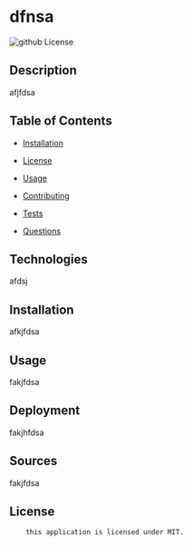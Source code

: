 # dfnsa 
  ![github License](https://img.shields.io/badge/license-MIT-blue.svg)
  ## Description
  afjfdsa
  ## Table of Contents 

* [Installation](#installation)

* [License](#license)
* [Usage](#usage)
* [Contributing](#contributing)

* [Tests](#tests)

* [Questions](#questions)
## Technologies
 afdsj
## Installation
afkjfdsa
## Usage
fakjfdsa
## Deployment
fakjhfdsa
## Sources
fakjfdsa

## License
        this application is licensed under MIT. 
        


